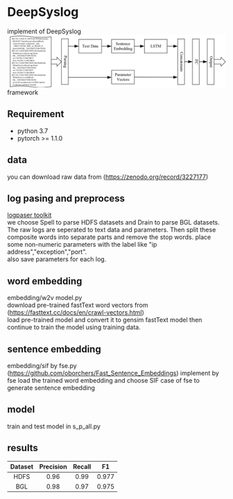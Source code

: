 # DeepSyslog
implement of DeepSyslog  
![Framework](framework.png)
framework
## Requirement

- python 3.7
- pytorch >= 1.1.0
## data
you can download raw data from (https://zenodo.org/record/3227177)

## log pasing and preprocess  
[logpaser toolkit](https://github.com/logpai/logparser)  
we choose Spell to parse HDFS datasets and Drain to parse BGL datasets.  
The raw logs are seperated to text data and parameters. Then split these composite words into separate parts and remove the stop words. 
place some non-numeric parameters with the label like "ip address","exception","port".  
also save parameters for each log.  


## word embedding  
embedding/w2v model.py  
download pre-trained fastText word vectors from (https://fasttext.cc/docs/en/crawl-vectors.html)  
load pre-trained model and convert it to gensim fastText model then continue to train the model using training data.  


## sentence embedding  
embedding/sif by fse.py  
(https://github.com/oborchers/Fast_Sentence_Embeddings)
implement by fse
load the trained word embedding and choose SIF case of fse to generate sentence embedding
   
 ## model
train and test model in s_p_all.py

## results

| **Dataset** | **Precision** | **Recall** | **F1** |
| :----:|:----:|:----:|:----:|
|HDFS|0.96 | 0.99 | 0.977 |
|BGL |0.98 |0.97 |0.975 |


